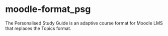 # moodle-format_psg
The Personalised Study Guide is an adaptive course format for Moodle LMS that replaces the Topics format.
